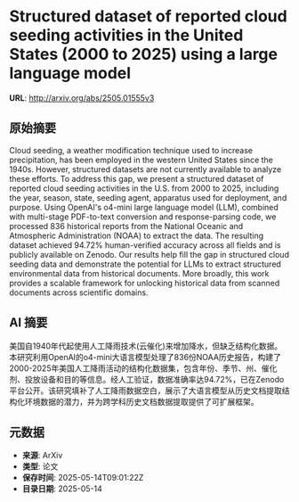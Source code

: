 # Structured dataset of reported cloud seeding activities in the United States (2000 to 2025) using a large language model

**URL**: http://arxiv.org/abs/2505.01555v3

## 原始摘要

Cloud seeding, a weather modification technique used to increase
precipitation, has been employed in the western United States since the 1940s.
However, structured datasets are not currently available to analyze these
efforts. To address this gap, we present a structured dataset of reported cloud
seeding activities in the U.S. from 2000 to 2025, including the year, season,
state, seeding agent, apparatus used for deployment, and purpose. Using
OpenAI's o4-mini large language model (LLM), combined with multi-stage
PDF-to-text conversion and response-parsing code, we processed 836 historical
reports from the National Oceanic and Atmospheric Administration (NOAA) to
extract the data. The resulting dataset achieved 94.72% human-verified accuracy
across all fields and is publicly available on Zenodo. Our results help fill
the gap in structured cloud seeding data and demonstrate the potential for LLMs
to extract structured environmental data from historical documents. More
broadly, this work provides a scalable framework for unlocking historical data
from scanned documents across scientific domains.


## AI 摘要

美国自1940年代起使用人工降雨技术(云催化)来增加降水，但缺乏结构化数据。本研究利用OpenAI的o4-mini大语言模型处理了836份NOAA历史报告，构建了2000-2025年美国人工降雨活动的结构化数据集，包含年份、季节、州、催化剂、投放设备和目的等信息。经人工验证，数据准确率达94.72%，已在Zenodo平台公开。该研究填补了人工降雨数据空白，展示了大语言模型从历史文档提取结构化环境数据的潜力，并为跨学科历史文档数据提取提供了可扩展框架。

## 元数据

- **来源**: ArXiv
- **类型**: 论文
- **保存时间**: 2025-05-14T09:01:22Z
- **目录日期**: 2025-05-14
